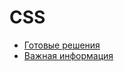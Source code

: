 # CSS

- [Готовые решения](ready-solutions/index.md)
- [Важная информация](important-information/index.md)
